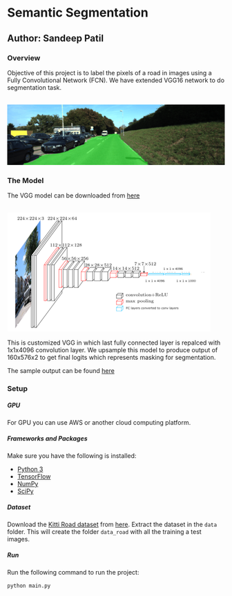 # Semantic Segmentation
## Author: Sandeep Patil

[vgg]: ./readme_images/vgg.png "vgg"
[demo]: ./readme_images/demo.gif "demo"

### Overview
Objective of this project is to label the pixels of a road in images using a Fully Convolutional Network (FCN). We have extended VGG16 network to do segmentation task.

&nbsp;&nbsp;&nbsp;&nbsp;&nbsp;&nbsp;&nbsp;&nbsp;&nbsp;&nbsp;&nbsp;&nbsp;&nbsp;&nbsp;&nbsp;&nbsp;&nbsp;&nbsp;&nbsp;&nbsp;&nbsp;&nbsp;&nbsp;![demo][demo]  

### The Model
The VGG model can be downloaded from [here](https://s3-us-west-1.amazonaws.com/udacity-selfdrivingcar/vgg.zip)

&nbsp;&nbsp;&nbsp;&nbsp;&nbsp;&nbsp;&nbsp;&nbsp;&nbsp;&nbsp;&nbsp;&nbsp;&nbsp;&nbsp;&nbsp;&nbsp;&nbsp;&nbsp;&nbsp;&nbsp;&nbsp;&nbsp;&nbsp;![vgg][vgg]  

This is customized VGG in which last fully connected layer is repalced with 1x1x4096 convolution layer.
We upsample this model to produce output of 160x576x2 to get final logits which represents masking for segmentation. 

The sample output can be found [here](./result_images) 

### Setup
##### GPU
For GPU you can use AWS or another cloud computing platform.
##### Frameworks and Packages
Make sure you have the following is installed:
 - [Python 3](https://www.python.org/)
 - [TensorFlow](https://www.tensorflow.org/)
 - [NumPy](http://www.numpy.org/)
 - [SciPy](https://www.scipy.org/)
##### Dataset
Download the [Kitti Road dataset](http://www.cvlibs.net/datasets/kitti/eval_road.php) from [here](http://www.cvlibs.net/download.php?file=data_road.zip).  Extract the dataset in the `data` folder.  This will create the folder `data_road` with all the training a test images.


##### Run
Run the following command to run the project:
```
python main.py
```
